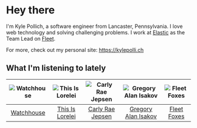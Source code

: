 # Hey there


I'm Kyle Pollich, a software engineer from Lancaster, Pennsylvania. I love web technology and solving challenging problems.
I work at [Elastic](https://www.elastic.co/) as the Team Lead on [Fleet](https://www.elastic.co/guide/en/fleet/current/fleet-overview.html).

For more, check out my personal site: https://kylepolli.ch

## What I'm listening to lately

<!-- begin artists -->
  |![Watchhouse](https://i.scdn.co/image/ab6761610000f178d4cf73dc366d37ad8c23b7d0)|![This Is Lorelei](https://i.scdn.co/image/ab6761610000f17847a79a4b43ca5741f6f4d289)|![Carly Rae Jepsen](https://i.scdn.co/image/ab6761610000f1788272bf414106646e0e4a89f3)|![Gregory Alan Isakov](https://i.scdn.co/image/ab6761610000f1784528d0f9bb51b241561a16f3)|![Fleet Foxes](https://i.scdn.co/image/ab6761610000f1787d2e812e63d6df77ee087b47)|
  |:---:|:---:|:---:|:---:|:---:|
  |[Watchhouse](https://open.spotify.com/artist/675tsBPpaZtqyiBwEf3ZEP)|[This Is Lorelei](https://open.spotify.com/artist/0GmYGGZZIU8vHbI0bAXZun)|[Carly Rae Jepsen](https://open.spotify.com/artist/6sFIWsNpZYqfjUpaCgueju)|[Gregory Alan Isakov](https://open.spotify.com/artist/5sXaGoRLSpd7VeyZrLkKwt)|[Fleet Foxes](https://open.spotify.com/artist/4EVpmkEwrLYEg6jIsiPMIb)|
<!-- end artists -->
